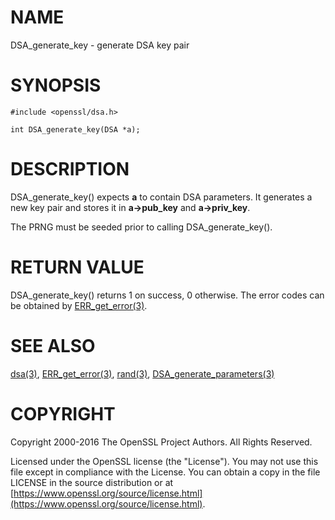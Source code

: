 # NAME

DSA\_generate\_key - generate DSA key pair

# SYNOPSIS

    #include <openssl/dsa.h>

    int DSA_generate_key(DSA *a);

# DESCRIPTION

DSA\_generate\_key() expects **a** to contain DSA parameters. It generates
a new key pair and stores it in **a->pub\_key** and **a->priv\_key**.

The PRNG must be seeded prior to calling DSA\_generate\_key().

# RETURN VALUE

DSA\_generate\_key() returns 1 on success, 0 otherwise.
The error codes can be obtained by [ERR\_get\_error(3)](http://man.he.net/man3/ERR_get_error).

# SEE ALSO

[dsa(3)](http://man.he.net/man3/dsa), [ERR\_get\_error(3)](http://man.he.net/man3/ERR_get_error), [rand(3)](http://man.he.net/man3/rand),
[DSA\_generate\_parameters(3)](http://man.he.net/man3/DSA_generate_parameters)

# COPYRIGHT

Copyright 2000-2016 The OpenSSL Project Authors. All Rights Reserved.

Licensed under the OpenSSL license (the "License").  You may not use
this file except in compliance with the License.  You can obtain a copy
in the file LICENSE in the source distribution or at
[https://www.openssl.org/source/license.html](https://www.openssl.org/source/license.html).
